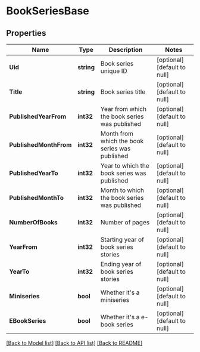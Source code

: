 # BookSeriesBase

## Properties
Name | Type | Description | Notes
------------ | ------------- | ------------- | -------------
**Uid** | **string** | Book series unique ID | [optional] [default to null]
**Title** | **string** | Book series title | [optional] [default to null]
**PublishedYearFrom** | **int32** | Year from which the book series was published | [optional] [default to null]
**PublishedMonthFrom** | **int32** | Month from which the book series was published | [optional] [default to null]
**PublishedYearTo** | **int32** | Year to which the book series was published | [optional] [default to null]
**PublishedMonthTo** | **int32** | Month to which the book series was published | [optional] [default to null]
**NumberOfBooks** | **int32** | Number of pages | [optional] [default to null]
**YearFrom** | **int32** | Starting year of book series stories | [optional] [default to null]
**YearTo** | **int32** | Ending year of book series stories | [optional] [default to null]
**Miniseries** | **bool** | Whether it&#39;s a miniseries | [optional] [default to null]
**EBookSeries** | **bool** | Whether it&#39;s a e-book series | [optional] [default to null]

[[Back to Model list]](../README.md#documentation-for-models) [[Back to API list]](../README.md#documentation-for-api-endpoints) [[Back to README]](../README.md)


